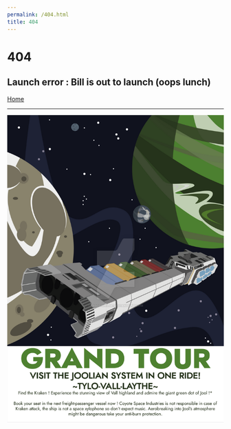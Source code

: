 ```yaml
---
permalink: /404.html
title: 404
---
```

<script src="https://kit.fontawesome.com/0ea5493613.js" crossorigin="anonymous"></script>

<i class="fab fa-github"></i>

<i class="fa fa-gear fa-spin fa-2x" style="color: firebrick"></i>
# 404

## Launch error : Bill is out to launch (oops lunch)

[Home](https://zer0kerbal.github.io/SimpleConstruction)

---

![Space Ground Tour by discoslelge](https://github.com/zer0Kerbal/JoolianDiscovery/blob/master/img/space-grand-tour-ksp-by-discoslelge-dbvxxbz-fullview.png?raw=true)

<!-- this file CC BY-NC-ND 3.0 Unported by zer0Kerbal>